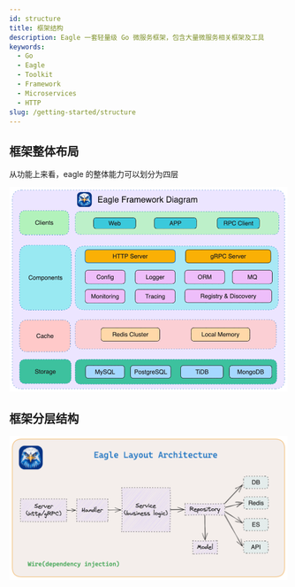 ```yaml
---
id: structure
title: 框架结构
description: Eagle 一套轻量级 Go 微服务框架，包含大量微服务相关框架及工具
keywords:
  - Go
  - Eagle
  - Toolkit
  - Framework
  - Microservices
  - HTTP
slug: /getting-started/structure
---
```


## 框架整体布局

从功能上来看，eagle 的整体能力可以划分为四层

![eagle-framework-layout](/images/eagle-framework-layout.png)

## 框架分层结构

![eagle-layout-arch](/images/eagle-layout-arch.png)
